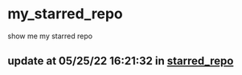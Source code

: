 # my_starred_repo
show me my starred repo

update at 05/25/22 16:21:32 in [starred_repo](./index.html)
---

